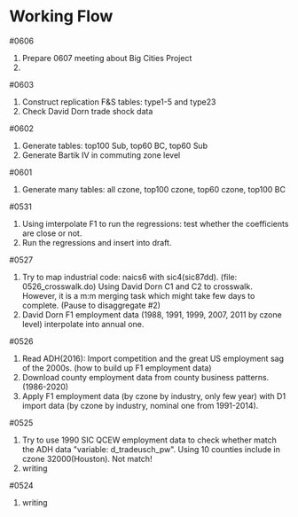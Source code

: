 # Working Flow

#0606
1. Prepare 0607 meeting about Big Cities Project
2. 
#0603
1. Construct replication F&S tables: type1-5 and type23
2. Check David Dorn trade shock data 

#0602 
1. Generate tables: top100 Sub, top60 BC, top60 Sub
2. Generate Bartik IV in commuting zone level

#0601
1. Generate many tables: all czone, top100 czone, top60 czone, top100 BC


#0531
1. Using imterpolate F1 to run the regressions: test whether the coefficients are close or not. 
2. Run the regressions and insert into draft. 


#0527
1. Try to map industrial code: naics6 with sic4(sic87dd). (file: 0526_crosswalk.do)
Using David Dorn C1 and C2 to crosswalk. 
However, it is a m:m merging task which might take few days to complete. (Pause to disaggregate #2) 
2. David Dorn F1 employment data (1988, 1991, 1999, 2007, 2011 by czone level) interpolate into annual one. 

#0526 
1. Read ADH(2016): Import competition and the great US employment sag of the 2000s. (how to build up F1 employment data)
2. Download county employment data from county business patterns. (1986-2020)
3. Apply F1 employment data (by czone by industry, only few year) with D1 import data (by czone by industry, nominal one from 1991-2014). 

#0525
1. Try to use 1990 SIC QCEW employment data to check whether match the ADH data "variable: d_tradeusch_pw". 
Using 10 counties include in czone 32000(Houston). Not match!
2. writing

#0524
1. writing



